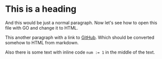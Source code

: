 # This is a heading

And this would be just a normal paragraph. Now let's see how to open this file with GO and change it to HTML.

This another paragraph with a link to [GitHub](https://github.com). Which should be converted somehow to HTML from markdown.

Also there is some text with inline code `num := 1` in the middle of the text.
